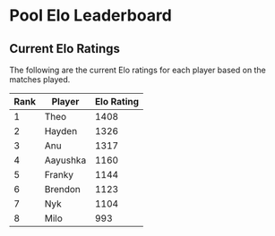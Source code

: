# Pool Elo Leaderboard

## Current Elo Ratings

The following are the current Elo ratings for each player based on the matches played.

| Rank | Player   | Elo Rating |
|------|----------|------------|
|1|Theo|1408|
|2|Hayden|1326|
|3|Anu|1317|
|4|Aayushka|1160|
|5|Franky|1144|
|6|Brendon|1123|
|7|Nyk|1104|
|8|Milo|993|
